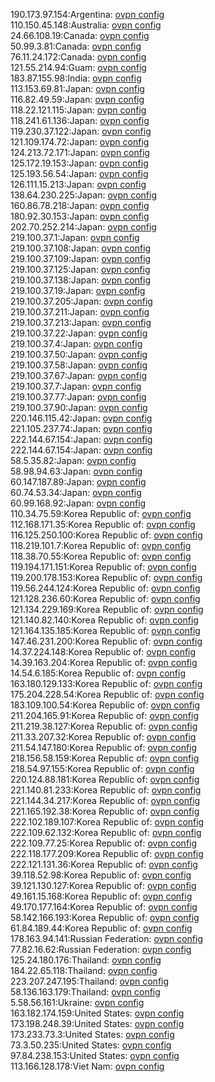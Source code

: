 190.173.97.154:Argentina: [ovpn config](vpn/190_173_97_154.ovpn)  
110.150.45.148:Australia: [ovpn config](vpn/110_150_45_148.ovpn)  
24.66.108.19:Canada: [ovpn config](vpn/24_66_108_19.ovpn)  
50.99.3.81:Canada: [ovpn config](vpn/50_99_3_81.ovpn)  
76.11.24.172:Canada: [ovpn config](vpn/76_11_24_172.ovpn)  
121.55.214.94:Guam: [ovpn config](vpn/121_55_214_94.ovpn)  
183.87.155.98:India: [ovpn config](vpn/183_87_155_98.ovpn)  
113.153.69.81:Japan: [ovpn config](vpn/113_153_69_81.ovpn)  
116.82.49.59:Japan: [ovpn config](vpn/116_82_49_59.ovpn)  
118.22.121.115:Japan: [ovpn config](vpn/118_22_121_115.ovpn)  
118.241.61.136:Japan: [ovpn config](vpn/118_241_61_136.ovpn)  
119.230.37.122:Japan: [ovpn config](vpn/119_230_37_122.ovpn)  
121.109.174.72:Japan: [ovpn config](vpn/121_109_174_72.ovpn)  
124.213.72.171:Japan: [ovpn config](vpn/124_213_72_171.ovpn)  
125.172.19.153:Japan: [ovpn config](vpn/125_172_19_153.ovpn)  
125.193.56.54:Japan: [ovpn config](vpn/125_193_56_54.ovpn)  
126.111.15.213:Japan: [ovpn config](vpn/126_111_15_213.ovpn)  
138.64.230.225:Japan: [ovpn config](vpn/138_64_230_225.ovpn)  
160.86.78.218:Japan: [ovpn config](vpn/160_86_78_218.ovpn)  
180.92.30.153:Japan: [ovpn config](vpn/180_92_30_153.ovpn)  
202.70.252.214:Japan: [ovpn config](vpn/202_70_252_214.ovpn)  
219.100.37.1:Japan: [ovpn config](vpn/219_100_37_1.ovpn)  
219.100.37.108:Japan: [ovpn config](vpn/219_100_37_108.ovpn)  
219.100.37.109:Japan: [ovpn config](vpn/219_100_37_109.ovpn)  
219.100.37.125:Japan: [ovpn config](vpn/219_100_37_125.ovpn)  
219.100.37.138:Japan: [ovpn config](vpn/219_100_37_138.ovpn)  
219.100.37.19:Japan: [ovpn config](vpn/219_100_37_19.ovpn)  
219.100.37.205:Japan: [ovpn config](vpn/219_100_37_205.ovpn)  
219.100.37.211:Japan: [ovpn config](vpn/219_100_37_211.ovpn)  
219.100.37.213:Japan: [ovpn config](vpn/219_100_37_213.ovpn)  
219.100.37.22:Japan: [ovpn config](vpn/219_100_37_22.ovpn)  
219.100.37.4:Japan: [ovpn config](vpn/219_100_37_4.ovpn)  
219.100.37.50:Japan: [ovpn config](vpn/219_100_37_50.ovpn)  
219.100.37.58:Japan: [ovpn config](vpn/219_100_37_58.ovpn)  
219.100.37.67:Japan: [ovpn config](vpn/219_100_37_67.ovpn)  
219.100.37.7:Japan: [ovpn config](vpn/219_100_37_7.ovpn)  
219.100.37.77:Japan: [ovpn config](vpn/219_100_37_77.ovpn)  
219.100.37.90:Japan: [ovpn config](vpn/219_100_37_90.ovpn)  
220.146.115.42:Japan: [ovpn config](vpn/220_146_115_42.ovpn)  
221.105.237.74:Japan: [ovpn config](vpn/221_105_237_74.ovpn)  
222.144.67.154:Japan: [ovpn config](vpn/222_144_67_154.ovpn)  
222.144.67.154:Japan: [ovpn config](vpn/222_144_67_154.ovpn)  
58.5.35.82:Japan: [ovpn config](vpn/58_5_35_82.ovpn)  
58.98.94.63:Japan: [ovpn config](vpn/58_98_94_63.ovpn)  
60.147.187.89:Japan: [ovpn config](vpn/60_147_187_89.ovpn)  
60.74.53.34:Japan: [ovpn config](vpn/60_74_53_34.ovpn)  
60.99.168.92:Japan: [ovpn config](vpn/60_99_168_92.ovpn)  
110.34.75.59:Korea Republic of: [ovpn config](vpn/110_34_75_59.ovpn)  
112.168.171.35:Korea Republic of: [ovpn config](vpn/112_168_171_35.ovpn)  
116.125.250.100:Korea Republic of: [ovpn config](vpn/116_125_250_100.ovpn)  
118.219.101.7:Korea Republic of: [ovpn config](vpn/118_219_101_7.ovpn)  
118.38.70.55:Korea Republic of: [ovpn config](vpn/118_38_70_55.ovpn)  
119.194.171.151:Korea Republic of: [ovpn config](vpn/119_194_171_151.ovpn)  
119.200.178.153:Korea Republic of: [ovpn config](vpn/119_200_178_153.ovpn)  
119.56.244.124:Korea Republic of: [ovpn config](vpn/119_56_244_124.ovpn)  
121.128.236.60:Korea Republic of: [ovpn config](vpn/121_128_236_60.ovpn)  
121.134.229.169:Korea Republic of: [ovpn config](vpn/121_134_229_169.ovpn)  
121.140.82.140:Korea Republic of: [ovpn config](vpn/121_140_82_140.ovpn)  
121.164.135.185:Korea Republic of: [ovpn config](vpn/121_164_135_185.ovpn)  
147.46.231.200:Korea Republic of: [ovpn config](vpn/147_46_231_200.ovpn)  
14.37.224.148:Korea Republic of: [ovpn config](vpn/14_37_224_148.ovpn)  
14.39.163.204:Korea Republic of: [ovpn config](vpn/14_39_163_204.ovpn)  
14.54.6.185:Korea Republic of: [ovpn config](vpn/14_54_6_185.ovpn)  
163.180.129.133:Korea Republic of: [ovpn config](vpn/163_180_129_133.ovpn)  
175.204.228.54:Korea Republic of: [ovpn config](vpn/175_204_228_54.ovpn)  
183.109.100.54:Korea Republic of: [ovpn config](vpn/183_109_100_54.ovpn)  
211.204.165.91:Korea Republic of: [ovpn config](vpn/211_204_165_91.ovpn)  
211.219.38.127:Korea Republic of: [ovpn config](vpn/211_219_38_127.ovpn)  
211.33.207.32:Korea Republic of: [ovpn config](vpn/211_33_207_32.ovpn)  
211.54.147.180:Korea Republic of: [ovpn config](vpn/211_54_147_180.ovpn)  
218.156.58.159:Korea Republic of: [ovpn config](vpn/218_156_58_159.ovpn)  
218.54.97.155:Korea Republic of: [ovpn config](vpn/218_54_97_155.ovpn)  
220.124.88.181:Korea Republic of: [ovpn config](vpn/220_124_88_181.ovpn)  
221.140.81.233:Korea Republic of: [ovpn config](vpn/221_140_81_233.ovpn)  
221.144.34.217:Korea Republic of: [ovpn config](vpn/221_144_34_217.ovpn)  
221.165.192.38:Korea Republic of: [ovpn config](vpn/221_165_192_38.ovpn)  
222.102.189.107:Korea Republic of: [ovpn config](vpn/222_102_189_107.ovpn)  
222.109.62.132:Korea Republic of: [ovpn config](vpn/222_109_62_132.ovpn)  
222.109.77.25:Korea Republic of: [ovpn config](vpn/222_109_77_25.ovpn)  
222.118.177.209:Korea Republic of: [ovpn config](vpn/222_118_177_209.ovpn)  
222.121.131.36:Korea Republic of: [ovpn config](vpn/222_121_131_36.ovpn)  
39.118.52.98:Korea Republic of: [ovpn config](vpn/39_118_52_98.ovpn)  
39.121.130.127:Korea Republic of: [ovpn config](vpn/39_121_130_127.ovpn)  
49.161.15.168:Korea Republic of: [ovpn config](vpn/49_161_15_168.ovpn)  
49.170.177.164:Korea Republic of: [ovpn config](vpn/49_170_177_164.ovpn)  
58.142.166.193:Korea Republic of: [ovpn config](vpn/58_142_166_193.ovpn)  
61.84.189.44:Korea Republic of: [ovpn config](vpn/61_84_189_44.ovpn)  
178.163.94.141:Russian Federation: [ovpn config](vpn/178_163_94_141.ovpn)  
77.82.16.62:Russian Federation: [ovpn config](vpn/77_82_16_62.ovpn)  
125.24.180.176:Thailand: [ovpn config](vpn/125_24_180_176.ovpn)  
184.22.65.118:Thailand: [ovpn config](vpn/184_22_65_118.ovpn)  
223.207.247.195:Thailand: [ovpn config](vpn/223_207_247_195.ovpn)  
58.136.163.179:Thailand: [ovpn config](vpn/58_136_163_179.ovpn)  
5.58.56.161:Ukraine: [ovpn config](vpn/5_58_56_161.ovpn)  
163.182.174.159:United States: [ovpn config](vpn/163_182_174_159.ovpn)  
173.198.248.39:United States: [ovpn config](vpn/173_198_248_39.ovpn)  
173.233.73.3:United States: [ovpn config](vpn/173_233_73_3.ovpn)  
73.3.50.235:United States: [ovpn config](vpn/73_3_50_235.ovpn)  
97.84.238.153:United States: [ovpn config](vpn/97_84_238_153.ovpn)  
113.166.128.178:Viet Nam: [ovpn config](vpn/113_166_128_178.ovpn)  
